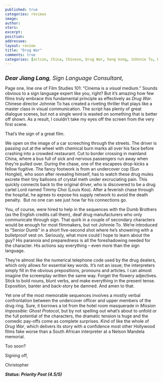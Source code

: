```yaml
---
published: true
categories: reviews
image:
author: 
stars: 
excerpt: 
position: 
addressee: 
layout: review
title: "Drug War"
comments: true
categories: [action, China, Chinese, Drug War, hong kong, Johnnie To, Letters, netflix]
---
```

<div><p><span class="full-image-block ssNonEditable"><span><a href="/letters/2014/1/16/drug-war.html"><img src="http://static.squarespace.com/static/5005f6bcc4aa41161b33e89e/5329cf1fe4b07c068ebf74de/5329cf1fe4b07c068ebf793c/1389892078653/Drug%20War.jpg" alt="" /></a></span></span></p>
<p><em><span style="font-size:130%;"><strong>Dear Jiang Lang</strong>, Sign Language Consultant,</span></em></p>
<p>Page one, line one of Film Studies 101: &ldquo;Cinema is a <em>visual </em>medium.&rdquo; Sounds obvious to a sign language expert like you, right? But it&rsquo;s amazing how few films truly embrace this fundamental principle as effectively as <em>Drug War</em>. Chinese director Johnnie To has created a riveting thriller that plays like a master class in visual communication. The script has plenty of great dialogue scenes, but not a single word is wasted on something that is better off shown. As a result, I couldn&rsquo;t take my eyes off the screen from the very first scene.</p>
<p>That&rsquo;s the sign of a great film.</p>
<p>We open on the image of a car screeching through the streets. The driver is passing out at the wheel with chemical burn marks all over his face before crashing into a crowded restaurant. Cut to border crossing in mainland China, where a bus full of sick and nervous passengers run away when they&rsquo;re pulled over. During the chase, one of the escapees drop-kicks a fellow fugitive. The fancy footwork is from an undercover cop (Sun Honglei), who soon after revealing himself, has to watch these drug mules excrete their tiny balloons of crystal meth under excruciating pain. This quickly connects back to the original driver, who is discovered to be a drug cartel Lord named Timmy Choi (Louis Koo). After a feverish chase through the hospital, he agrees to expose his supply network to avoid the death penalty. &nbsp;But no one can see just how far his connections go.</p>
<p>You, of course, were hired to help in the sequences with the Dumb Brothers (as the English credits call them), deaf drug manufacturers who only communicate through sign. That quirk in a couple of secondary characters would be enough for most filmmakers, but not Johnnie To. We&rsquo;re introduced to &ldquo;Senior Dumb&rdquo; in a short five-second shot where he&rsquo;s showering with a bulletproof vest on. Seriously, what more could I hope to learn about the guy? His paranoia and preparedness is all the foreshadowing needed for the character. His actions say everything &ndash; even more than the sign language.</p>
<p>They&rsquo;re almost like the numerical telephone code used by the drug dealers, which only allows for essential key words. It&rsquo;s not an issue; the interpreters simply fill in the obvious prepositions, pronouns and articles. I can almost imagine the screenplay written the same way. Forget the flowery adjectives. Stick to bold nouns, blunt verbs, and make everything in the present tense. Exposition, banter and back-story be damned. And amen to that.</p>
<p>Yet one of the most memorable sequences involves a mostly verbal confrontation between the undercover officer and upper members of the drug ring. Sure, it borrows a lot from the hotel room masquerade in <em>Mission Impossible: Ghost Protocol</em>, but by not spelling out what&rsquo;s about to unfold or the full potential of the characters, the dramatic tension is huge and the comedic pay-offs come as complete surprises. Kind of like the whole of <em>Drug War</em>, which delivers its story with a confidence most other Hollywood films fake worse than a South African interpreter at a Nelson Mandela memorial.</p>
<p>Too soon?</p>
<p>Signing off,&nbsp;</p>
<p>Christopher</p>
<p><strong><em>Status: Priority Post (4.5/5)</em></strong></p></div>
